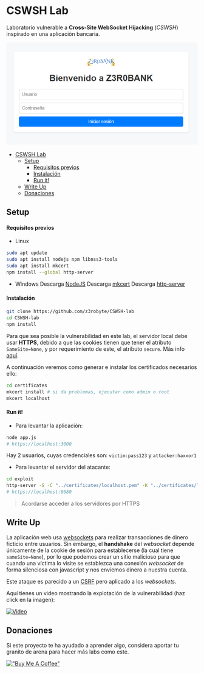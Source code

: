 # CSWSH Lab

Laboratorio vulnerable a **Cross-Site WebSocket Hijacking** (*CSWSH*) inspirado en una aplicación bancaria.

![public](screenshots/public.png)



- [CSWSH Lab](#cswsh-lab)
  - [Setup](#setup)
      - [Requisitos previos](#requisitos-previos)
      - [Instalación](#instalación)
      - [Run it!](#run-it)
  - [Write Up](#write-up)
  - [Donaciones](#donaciones)

## Setup

#### Requisitos previos
+ Linux
```bash
sudo apt update
sudo apt install nodejs npm libnss3-tools 
sudo apt install mkcert
npm install --global http-server
```
* Windows
Descarga [NodeJS](https://nodejs.org/en)
Descarga [mkcert](https://github.com/FiloSottile/mkcert?tab=readme-ov-file)
Descarga [http-server](https://www.npmjs.com/package/http-server)

#### Instalación
```bash
git clone https://github.com/z3robyte/CSWSH-lab
cd CSWSH-lab
npm install
```
Para que sea posible la vulnerabilidad en este lab, el servidor local debe usar **HTTPS**, debido a que las cookies tienen que tener el atributo `SameSite=None`, y por requerimiento de este, el atributo `secure`. Más info [aquí](https://developer.mozilla.org/en-US/docs/Web/HTTP/Headers/Set-Cookie#none).

A continuación veremos como generar e instalar los certificados necesarios ello:
```bash
cd certificates
mkcert install # si da problemas, ejecutar como admin o root
mkcert localhost
```
#### Run it!
+ Para levantar la aplicación:
```bash
node app.js
# https://localhost:3000
```
Hay 2 usuarios, cuyas credenciales son: ``victim:pass123`` y ``attacker:haxxor1``
+ Para levantar el servidor del atacante:
```bash
cd exploit
http-server -S -C "../certificates/localhost.pem" -K "../certificates/localhost-key.pem"
# https://localhost:8080
```

> Acordarse acceder a los servidores por HTTPS

## Write Up

La aplicación web usa [websockets](https://developer.mozilla.org/en-US/docs/Web/API/WebSocket) para realizar transacciones de dinero ficticio entre usuarios. Sin embargo, el **handshake** del _websocket_ depende únicamente de la cookie de sesión para establecerse (la cual tiene `sameSite=None`), por lo que podemos crear un sitio malicioso para que cuando una víctima lo visite se establezca una conexión _websocket_ de forma silenciosa con javascript y nos enviemos dinero a nuestra cuenta. 

Este ataque es parecido a un [CSRF](https://es.wikipedia.org/wiki/Cross-site_request_forgery) pero aplicado a los _websockets_.

Aquí tienes un video mostrando la explotación de la vulnerabilidad (haz click en la imagen):

[![Video](https://img.youtube.com/vi/Ifmx0qfPqdw/0.jpg)](https://www.youtube.com/watch?v=Ifmx0qfPqdw)


## Donaciones

Si este proyecto te ha ayudado a aprender algo, considera aportar tu granito de arena para hacer más labs como este.

[!["Buy Me A Coffee"](https://www.buymeacoffee.com/assets/img/custom_images/orange_img.png)](https://buymeacoffee.com/z3robyte)
